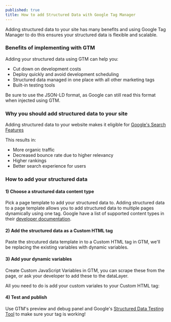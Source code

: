 ```yaml
---
published: true
title: How to add Structured Data with Google Tag Manager
---
```

Adding structured data to your site has many benefits and using Google Tag Manager to do this ensures your structured data is flexible and scalable.

<amp-img src="/assets/images/book-tunnel.jpg" height="560" width="840" layout="responsive"></amp-img>

### Benefits of implementing with GTM

Adding your structured data using GTM can help you:

- Cut down on development costs
- Deploy quickly and avoid development scheduling
- Structured data managed in one place with all other marketing tags
- Built-in testing tools

Be sure to use the JSON-LD format, as Google can still read this format when injected using GTM.

### Why you should add structured data to your site

Adding structured data to your website makes it eligible for [Google's Search Features](https://developers.google.com/search/docs/guides/search-features "Search Features")

<amp-img src="/assets/images/structured-data.jpg" height="343" width="1325" layout="responsive"></amp-img>

This results in:

- More organic traffic
- Decreased bounce rate due to higher relevancy
- Higher rankings
- Better search experience for users

### How to add your structured data

#### 1) Choose a structured data content type

Pick a page template to add your structured data to. Adding structured data to a page template allows you to add structured data to multiple pages dynamically using one tag. Google have a list of supported content types in their [developer documentation](https://developers.google.com/search/docs/data-types/article).

#### 2) Add the structured data as a Custom HTML tag

Paste the strcutured data template in to a Custom HTML tag in GTM, we'll be replacing the existing variables with dynamic variables.

#### 3) Add your dynamic variables

Create Custom JavaScript Variables in GTM, you can scrape these from the page, or ask your developer to add these to the dataLayer.

All you need to do is add your custom variales to your Custom HTML tag:

<amp-img src="/assets/images/custom-variables.jpg" height="308" width="634" layout="responsive"></amp-img>

#### 4) Test and publish

Use GTM's preview and debug panel and Google's [Structured Data Testing Tool](https://search.google.com/structured-data/testing-tool) to make sure your tag is working!
